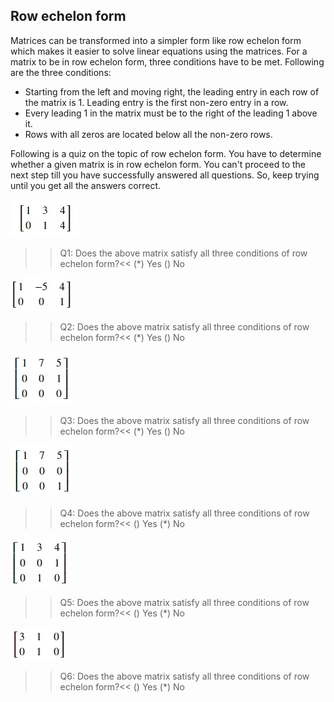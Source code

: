 ## Row echelon form
Matrices can be transformed into a simpler form like row echelon form which makes it easier to solve linear equations using the matrices. For a matrix to be in row echelon form, three conditions have to be met. Following are the three conditions:
* Starting from the left and moving right, the leading entry in each row of the matrix is 1. Leading entry is the first non-zero entry in a row.
* Every leading 1 in the matrix must be to the right of the leading 1 above it.
* Rows with all zeros are located below all the non-zero rows.

Following is a quiz on the topic of row echelon form. You have to determine whether a given matrix is in row echelon form. You can't proceed to the next step till you have successfully answered all questions. So, keep trying until you get all the answers correct.

![Question 1](./assets/q1.jpg)
>>Q1: Does the above matrix satisfy all three conditions of row echelon form?<<
(*) Yes
() No

![Question 2](./assets/q2.jpg)
>>Q2: Does the above matrix satisfy all three conditions of row echelon form?<<
(*) Yes
() No

![Question 3](./assets/q3.jpg)
>>Q3: Does the above matrix satisfy all three conditions of row echelon form?<<
(*) Yes
() No

![Question 4](./assets/q4.jpg)
>>Q4: Does the above matrix satisfy all three conditions of row echelon form?<<
() Yes
(*) No

![Question 5](./assets/q5.jpg)
>>Q5: Does the above matrix satisfy all three conditions of row echelon form?<<
() Yes
(*) No

![Question 6](./assets/q6.jpg)
>>Q6: Does the above matrix satisfy all three conditions of row echelon form?<<
() Yes
(*) No